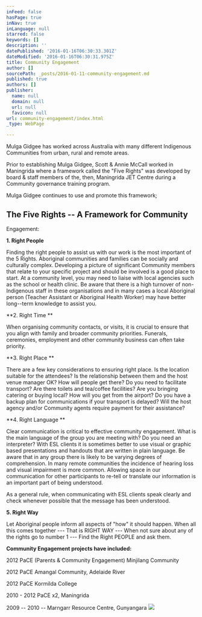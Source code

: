 ```yaml
---
inFeed: false
hasPage: true
inNav: true
inLanguage: null
starred: false
keywords: []
description: ''
datePublished: '2016-01-16T06:30:33.301Z'
dateModified: '2016-01-16T06:30:31.975Z'
title: Community Engagement
author: []
sourcePath: _posts/2016-01-11-community-engagement.md
published: true
authors: []
publisher:
  name: null
  domain: null
  url: null
  favicon: null
url: community-engagement/index.html
_type: WebPage

---
```

Mulga Gidgee has worked across Australia
with many different Indigenous Communities from urban, rural and remote areas.

Prior to establishing Mulga Gidgee, Scott
& Annie McCall worked in Maningrida where a framework called the "Five
Rights" was developed by board & staff members of the, then, Maningrida JET
Centre during a Community governance training program. 

Mulga Gidgee continues to use and promote
this framework;

## The Five Rights -- A Framework for Community
Engagement: 

**1\. Right People**

Finding the right people to assist us with
our work is the most important of the 5 Rights. Aboriginal communities and
families can be socially and culturally complex. Developing a picture of
significant Community members that relate to your specific project and should
be involved is a good place to start. At a community level, you may need to
liaise with local agencies such as the school or health clinic. Be aware that
there is a high turnover of non-Indigenous staff in these organisations and in
many cases a local Aboriginal person (Teacher Assistant or Aboriginal Health
Worker) may have better long--term knowledge to assist you.

**2\. Right Time **

When organising community contacts, or
visits, it is crucial to ensure that you align with family and broader
community priorities. Funerals, ceremonies, employment and other community
business can often take priority. 

**3\. Right Place **

There are a few key considerations to
ensuring right place. Is the location suitable for the attendees? Is the
relationship between them and the host venue manager OK? How will people get
there? Do you need to facilitate transport? Are there toilets and tea/coffee
facilities? Are you bringing catering or buying local? How will you get from
the airport? Do you have a backup plan for communications if your transport is
delayed? Will the host agency and/or Community agents require payment for their
assistance?

**4\. Right Language **

Clear communication is critical to
effective community engagement. What is the main language of the group you are
meeting with? Do you need an interpreter? With ESL clients it is sometimes
better to use visual or graphic based presentations and handouts that are
written in plain language. Be aware that in any group there is likely to be
varying degrees of comprehension. In many remote communities the incidence of
hearing loss and visual impairment is more common. Allowing space in our
communication for other participants to re-tell or translate our information is
an important part of being understood.

As a general rule, when communicating with
ESL clients speak clearly and check whenever possible that the message has been
understood.

**5\. Right Way**

Let Aboriginal people inform all aspects of
"how" it should happen. When all this comes together --- That is RIGHT WAY ---
When not sure about any of the rights go to number 1 --- Find the Right PEOPLE
and ask them.

**Community Engagement projects have
included:**

2012 PaCE (Parents & Community Engagement) Minjilang Community 

2012 PaCE Amangal Community, Adelaide River 

2012 PaCE Kormilda College 

2010 - 2012 PaCE x2, Maningrida 

2009 -- 2010 -- Marngarr Resource Centre, Gunyangara
![](https://s3-us-west-2.amazonaws.com/the-grid-img/p/e35135213ea512ab618d3f4fc7eda5f34af6af94.jpg)